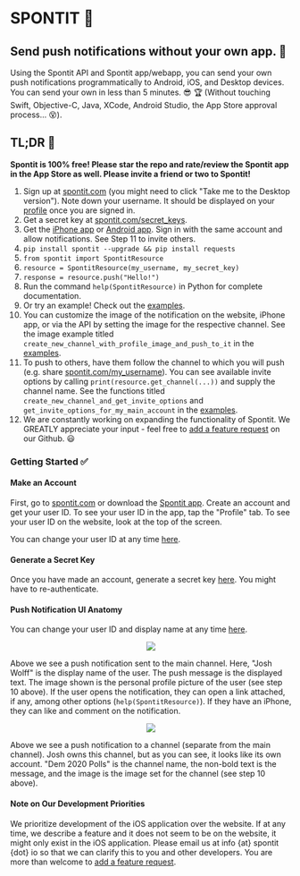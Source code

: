# SPONTIT :vibration_mode:
## Send push notifications without your own app. :punch:
Using the Spontit API and Spontit app/webapp, you can send your own push notifications programmatically to Android, iOS, and Desktop devices. You can send your own in less than 5 minutes. :sunglasses: :trophy: (Without touching Swift, Objective-C, Java, XCode, Android Studio, the App Store approval process... :dizzy_face:).


## TL;DR :running:

**Spontit is 100% free! Please star the repo and rate/review the Spontit app in the App Store as well. Please invite a friend or two to Spontit!**

1) Sign up at <a href="https://www.spontit.com" target="_blank">spontit.com</a> (you might need to click "Take me to the Desktop version"). Note down your username. It should be displayed on your <a href="https://spontit.com/profile" target="_blank">profile</a> once you are signed in.
2) Get a secret key at <a href="https://www.spontit.com/secret_keys" target="_blank">spontit.com/secret_keys</a>. 
3) Get the <a href="https://apps.apple.com/us/app/spontit/id1448318683">iPhone app</a> or <a href="https://play.google.com/store/apps/details?id=xyz.appmaker.nqratw">Android app</a>. Sign in with the same account and allow notifications. See Step 11 to invite others.
4) `pip install spontit --upgrade && pip install requests`
5) `from spontit import SpontitResource`
6) `resource = SpontitResource(my_username, my_secret_key)`
7) `response = resource.push("Hello!")`
8) Run the command `help(SpontitResource)` in Python for complete documentation.
9) Or try an example! Check out the <a href="https://github.com/spontit/spontit-api-python-wrapper/blob/master/spontit/examples/examples.py">examples</a>.
10) You can customize the image of the notification on the website, iPhone app, or via the API by setting the image for the respective channel. See the image example titled `create_new_channel_with_profile_image_and_push_to_it` in the <a href="https://github.com/spontit/spontit-api-python-wrapper/blob/master/spontit/examples/examples.py">examples</a>.
11) To push to others, have them follow the channel to which you will push (e.g. share <a href="https://spontit.com">spontit.com/my_username</a>). You can see available invite options by calling `print(resource.get_channel(...))` and supply the channel name. See the functions titled `create_new_channel_and_get_invite_options` and `get_invite_options_for_my_main_account` in the <a href="https://github.com/spontit/spontit-api-python-wrapper/blob/master/spontit/examples/examples.py">examples</a>.
12) We are constantly working on expanding the functionality of Spontit. We GREATLY appreciate your input - feel free to <a href="https://github.com/spontit/spontit-api-python-wrapper/issues/new" target="_blank">add a feature request</a> on our Github. :smiley:

### Getting Started :white_check_mark:

#### Make an Account

First, go to <a href="https://www.spontit.com" target="_blank">spontit.com</a> or download the <a href="https://itunes.apple.com/us/app/spontit/id1448318683" target="_blank">Spontit app</a>.
Create an account and get your user ID. To see your user ID in the app, tap the "Profile" tab. To see your user ID on the website, look at the top of the screen.

You can change your user ID at any time <a href="https://www.spontit.com/profile" target="_blank">here</a>.

#### Generate a Secret Key

Once you have made an account, generate a secret key <a href="https://spontit.com/secret_keys">here</a>. You might have to re-authenticate.

#### Push Notification UI Anatomy

You can change your user ID and display name at any time <a href="https://www.spontit.com/profile">here</a>.

<p align="center">
    <img src="https://github.com/spontit/spontit-api-python-wrapper/raw/master/images/main_channel_push.png" /> 
</p>

Above we see a push notification sent to the main channel. Here, "Josh Wolff" is the display name of the user. The push message is the displayed text. The image shown is the personal profile picture of the user (see step 10 above). If the user opens the notification, they can open a link attached, if any, among other options (`help(SpontitResource)`). If they have an iPhone, they can like and comment on the notification.

<p align="center">
    <img src="https://github.com/spontit/spontit-api-python-wrapper/raw/master/images/topic_push.png" /> 
</p>

Above we see a push notification to a channel (separate from the main channel). Josh owns this channel, but as you can see, it looks like its own account. "Dem 2020 Polls" is the channel name, the non-bold text is the message, and the image is the image set for the channel (see step 10 above).

#### Note on Our Development Priorities

We prioritize development of the iOS application over the website. If at any time, we describe a feature and it does not seem to be on the website, it might only exist in the iOS application. Please email us at info {at} spontit {dot} io so that we can clarify this to you and other developers. You are more than welcome to <a href="https://github.com/spontit/spontit-api-python-wrapper/issues/new" target="_blank">add a feature request</a>.

